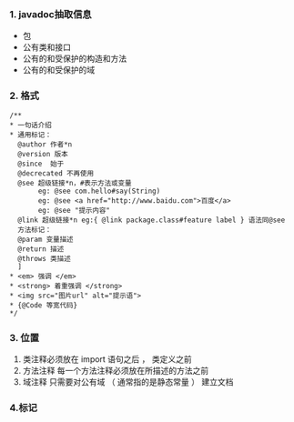 ### 1. javadoc抽取信息
* 包
* 公有类和接口
* 公有的和受保护的构造和方法
* 公有的和受保护的域

### 2. 格式
```
/**
* 一句话介绍
* 通用标记：
  @author 作者*n
  @version 版本
  @since  始于
  @decrecated 不再使用
  @see 超级链接*n，#表示方法或变量 
       eg: @see com.hello#say(String)
       eg: @see <a href="http://www.baidu.com">百度</a>
       eg: @see "提示内容"
  @link 超级链接*n eg:{ @link package.class#feature label } 语法同@see
  方法标记：
  @param 变量描述
  @return 描述
  @throws 类描述
  ]
* <em> 强调 </em> 
* <strong> 着重强调 </strong>
* <img src="图片url" alt="提示语">
* {@Code 等宽代码}
*/
```

### 3. 位置
1. 类注释必须放在 import 语句之后 ， 类定义之前
2. 方法注释 每一个方法注释必须放在所描述的方法之前
3. 域注释 只需要对公有域 （ 通常指的是静态常量 ） 建立文档

### 4.标记
```

```